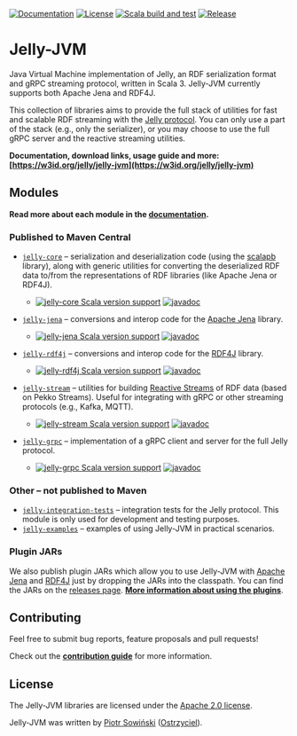 [![Documentation](https://img.shields.io/website?url=https%3A%2F%2Fw3id.org%2Fjelly%2Fjelly-jvm&label=Documentation)](https://w3id.org/jelly/jelly-jvm) [![License](https://img.shields.io/badge/License-Apache%202.0-blue.svg)](https://opensource.org/licenses/Apache-2.0) [![Scala build and test](https://github.com/Jelly-RDF/jelly-jvm/actions/workflows/scala.yml/badge.svg)](https://github.com/Jelly-RDF/jelly-jvm/actions/workflows/scala.yml) [![Release](https://github.com/Jelly-RDF/jelly-jvm/actions/workflows/release.yml/badge.svg)](https://github.com/Jelly-RDF/jelly-jvm/actions/workflows/release.yml)

# Jelly-JVM

Java Virtual Machine implementation of Jelly, an RDF serialization format and gRPC streaming protocol, written in Scala 3. Jelly-JVM currently supports both Apache Jena and RDF4J.

This collection of libraries aims to provide the full stack of utilities for fast and scalable RDF streaming with the [Jelly protocol](https://github.com/Jelly-RDF/specification). You can only use a part of the stack (e.g., only the serializer), or you may choose to use the full gRPC server and the reactive streaming utilities.

**Documentation, download links, usage guide and more: [https://w3id.org/jelly/jelly-jvm](https://w3id.org/jelly/jelly-jvm)**

## Modules

**Read more about each module in the [documentation](https://w3id.org/jelly/jelly-jvm).**

### Published to Maven Central

- [`jelly-core`](https://github.com/Jelly-RDF/jelly-jvm/tree/main/core/src) – serialization and deserialization code (using the [scalapb](https://scalapb.github.io/) library), along with generic utilities for converting the deserialized RDF data to/from the representations of RDF libraries (like Apache Jena or RDF4J). 
  - [![jelly-core Scala version support](https://index.scala-lang.org/jelly-rdf/jelly-jvm/jelly-core/latest.svg)](https://index.scala-lang.org/jelly-rdf/jelly-jvm/jelly-core) [![javadoc](https://javadoc.io/badge2/eu.ostrzyciel.jelly/jelly-core_3/javadoc.svg)](https://javadoc.io/doc/eu.ostrzyciel.jelly/jelly-core_3) 

- [`jelly-jena`](https://github.com/Jelly-RDF/jelly-jvm/tree/main/jena/src) – conversions and interop code for the [Apache Jena](https://jena.apache.org/) library.
  - [![jelly-jena Scala version support](https://index.scala-lang.org/jelly-rdf/jelly-jvm/jelly-jena/latest.svg)](https://index.scala-lang.org/jelly-rdf/jelly-jvm/jelly-jena) [![javadoc](https://javadoc.io/badge2/eu.ostrzyciel.jelly/jelly-jena_3/javadoc.svg)](https://javadoc.io/doc/eu.ostrzyciel.jelly/jelly-jena_3)

- [`jelly-rdf4j`](https://github.com/Jelly-RDF/jelly-jvm/tree/main/rdf4j/src) – conversions and interop code for the [RDF4J](https://rdf4j.org/) library.
  - [![jelly-rdf4j Scala version support](https://index.scala-lang.org/jelly-rdf/jelly-jvm/jelly-rdf4j/latest.svg)](https://index.scala-lang.org/jelly-rdf/jelly-jvm/jelly-rdf4j) [![javadoc](https://javadoc.io/badge2/eu.ostrzyciel.jelly/jelly-rdf4j_3/javadoc.svg)](https://javadoc.io/doc/eu.ostrzyciel.jelly/jelly-rdf4j_3)

- [`jelly-stream`](https://github.com/Jelly-RDF/jelly-jvm/tree/main/stream/src) – utilities for building [Reactive Streams](https://www.reactive-streams.org/) of RDF data (based on Pekko Streams). Useful for integrating with gRPC or other streaming protocols (e.g., Kafka, MQTT).
  - [![jelly-stream Scala version support](https://index.scala-lang.org/jelly-rdf/jelly-jvm/jelly-stream/latest.svg)](https://index.scala-lang.org/jelly-rdf/jelly-jvm/jelly-stream) [![javadoc](https://javadoc.io/badge2/eu.ostrzyciel.jelly/jelly-stream_3/javadoc.svg)](https://javadoc.io/doc/eu.ostrzyciel.jelly/jelly-stream_3)

- [`jelly-grpc`](https://github.com/Jelly-RDF/jelly-jvm/tree/main/grpc/src) – implementation of a gRPC client and server for the full Jelly protocol.
  - [![jelly-grpc Scala version support](https://index.scala-lang.org/jelly-rdf/jelly-jvm/jelly-grpc/latest.svg)](https://index.scala-lang.org/jelly-rdf/jelly-jvm/jelly-grpc) [![javadoc](https://javadoc.io/badge2/eu.ostrzyciel.jelly/jelly-grpc_3/javadoc.svg)](https://javadoc.io/doc/eu.ostrzyciel.jelly/jelly-grpc_3)

### Other – not published to Maven

- [`jelly-integration-tests`](https://github.com/Jelly-RDF/jelly-jvm/tree/main/integration-tests/src) – integration tests for the Jelly protocol. This module is only used for development and testing purposes.
- [`jelly-examples`](https://github.com/Jelly-RDF/jelly-jvm/tree/main/examples/src) – examples of using Jelly-JVM in practical scenarios.

### Plugin JARs

We also publish plugin JARs which allow you to use Jelly-JVM with [Apache Jena](https://jena.apache.org/) and [RDF4J](https://rdf4j.org/) just by dropping the JARs into the classpath. You can find the JARs on the [releases page](https://github.com/Jelly-RDF/jelly-jvm/releases). **[More information about using the plugins](https://w3id.org/jelly/jelly-jvm/dev/getting-started-plugins/)**.

## Contributing

Feel free to submit bug reports, feature proposals and pull requests!

Check out the **[contribution guide](https://w3id.org/jelly/jelly-jvm/dev/contributing/)** for more information.

## License

The Jelly-JVM libraries are licensed under the [Apache 2.0 license](https://www.apache.org/licenses/LICENSE-2.0).

Jelly-JVM was written by [Piotr Sowiński](https://ostrzyciel.eu) ([Ostrzyciel](https://github.com/Ostrzyciel)).
